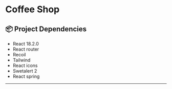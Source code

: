 # Coffee Shop

## 📦 Project Dependencies

- React 18.2.0
- React router
- Recoil
- Tailwind
- React icons
- Swetalert 2
- React spring 

---
